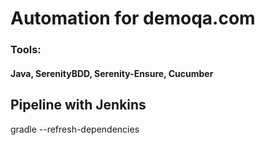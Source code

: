 # Automation for demoqa.com

### Tools:

#### Java, SerenityBDD, Serenity-Ensure, Cucumber 

## Pipeline with Jenkins


gradle --refresh-dependencies
